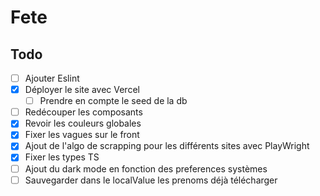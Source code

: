# Fete

## Todo 
- [ ] Ajouter Eslint
- [X] Déployer le site avec Vercel
    - [ ] Prendre en compte le seed de la db
- [ ] Redécouper les composants
- [X] Revoir les couleurs globales
- [X] Fixer les vagues sur le front
- [X] Ajout de l'algo de scrapping pour les différents sites avec PlayWright
- [X] Fixer les types TS
- [ ] Ajout du dark mode en fonction des preferences systèmes
- [ ] Sauvegarder dans le localValue les prenoms déjà télécharger